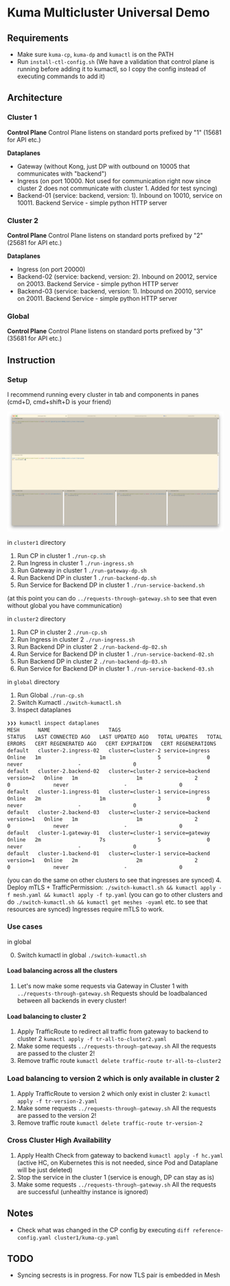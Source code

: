 # Kuma Multicluster Universal Demo

## Requirements
* Make sure `kuma-cp`, `kuma-dp` and `kumactl` is on the PATH
* Run `install-ctl-config.sh` (We have a validation that control plane is running before adding it to kumactl, so I copy the config instead of executing commands to add it)

## Architecture

### Cluster 1

**Control Plane**
Control Plane listens on standard ports prefixed by "1" (15681 for API etc.)

**Dataplanes**
* Gateway (without Kong, just DP with outbound on 10005 that communicates with "backend")
* Ingress (on port 10000. Not used for communication right now since cluster 2 does not communicate with cluster 1. Added for test syncing)
* Backend-01 (service: backend, version: 1). Inbound on 10010, service on 10011.
  Backend Service - simple python HTTP server

### Cluster 2

**Control Plane**
Control Plane listens on standard ports prefixed by "2" (25681 for API etc.)

**Dataplanes**
* Ingress (on port 20000)
* Backend-02 (service: backend, version: 2). Inbound on 20012, service on 20013.
  Backend Service - simple python HTTP server
* Backend-03 (service: backend, version: 1). Inbound on 20010, service on 20011.
  Backend Service - simple python HTTP server

### Global

**Control Plane**
Control Plane listens on standard ports prefixed by "3" (35681 for API etc.)

## Instruction

### Setup
I recommend running every cluster in tab and components in panes (cmd+D, cmd+shift+D is your friend)

![](setup.png)

in `cluster1` directory
1. Run CP in cluster 1 `./run-cp.sh`
2. Run Ingress in cluster 1 `./run-ingress.sh`
3. Run Gateway in cluster 1 `./run-gateway-dp.sh`
4. Run Backend DP in cluster 1 `./run-backend-dp.sh`
5. Run Service for Backend DP in cluster 1 `./run-service-backend.sh`

(at this point you can do `../requests-through-gateway.sh` to see that even without global you have communication)

in `cluster2` directory
1. Run CP in cluster 2 `./run-cp.sh`
2. Run Ingress in cluster 2 `./run-ingress.sh`
3. Run Backend DP in cluster 2 `./run-backend-dp-02.sh`
4. Run Service for Backend DP in cluster 1 `./run-service-backend-02.sh`
5. Run Backend DP in cluster 2 `./run-backend-dp-03.sh`
6. Run Service for Backend DP in cluster 1 `./run-service-backend-03.sh`

in `global` directory
1. Run Global `./run-cp.sh`
2. Switch Kumactl `./switch-kumactl.sh`
3. Inspect dataplanes
```
❯❯❯ kumactl inspect dataplanes
MESH      NAME                   TAGS                                          STATUS   LAST CONNECTED AGO   LAST UPDATED AGO   TOTAL UPDATES   TOTAL ERRORS   CERT REGENERATED AGO   CERT EXPIRATION   CERT REGENERATIONS
default   cluster-2.ingress-02   cluster=cluster-2 service=ingress             Online   1m                   1m                 5               0              never                  -                 0
default   cluster-2.backend-02   cluster=cluster-2 service=backend version=2   Online   1m                   1m                 2               0              never                  -                 0
default   cluster-1.ingress-01   cluster=cluster-1 service=ingress             Online   2m                   1m                 3               0              never                  -                 0
default   cluster-2.backend-03   cluster=cluster-2 service=backend version=1   Online   1m                   1m                 2               0              never                  -                 0
default   cluster-1.gateway-01   cluster=cluster-1 service=gateway             Online   2m                   7s                 5               0              never                  -                 0
default   cluster-1.backend-01   cluster=cluster-1 service=backend version=1   Online   2m                   2m                 2               0              never                  -                 0
```
(you can do the same on other clusters to see that ingresses are synced)
4. Deploy mTLS + TrafficPermission: `./switch-kumactl.sh && kumactl apply -f mesh.yaml && kumactl apply -f tp.yaml` 
   (you can go to other clusters and do `./switch-kumactl.sh && kumactl get meshes -oyaml` etc. to see that resources are synced)
   Ingresses require mTLS to work.

### Use cases

in global

0. Switch kumactl in global `./switch-kumactl.sh`

#### Load balancing across all the clusters
1. Let's now make some requests via Gateway in Cluster 1 with `../requests-through-gateway.sh`
   Requests should be loadbalanced between all backends in every cluster!

#### Load balancing to cluster 2
1. Apply TrafficRoute to redirect all traffic from gateway to backend to cluster 2 `kumactl apply -f tr-all-to-cluster2.yaml`
2. Make some requests `../requests-through-gateway.sh`
   All the requests are passed to the cluster 2!
3. Remove traffic route `kumactl delete traffic-route tr-all-to-cluster2`

### Load balancing to version 2 which is only available in cluster 2
1. Apply TrafficRoute to version 2 which only exist in cluster 2: `kumactl apply -f tr-version-2.yaml`
2. Make some requests `../requests-through-gateway.sh`
   All the requests are passed to the version 2!
3. Remove traffic route `kumactl delete traffic-route tr-version-2`

### Cross Cluster High Availability
1. Apply Health Check from gateway to backend `kumactl apply -f hc.yaml` (active HC, on Kubernetes this is not needed, since Pod and Dataplane will be just deleted)
2. Stop the service in the cluster 1 (service is enough, DP can stay as is)
3. Make some requests `../requests-through-gateway.sh`
   All the requests are successful (unhealthy instance is ignored)

## Notes
* Check what was changed in the CP config by executing `diff reference-config.yaml cluster1/kuma-cp.yaml`

## TODO
* Syncing secrests is in progress. For now TLS pair is embedded in Mesh
